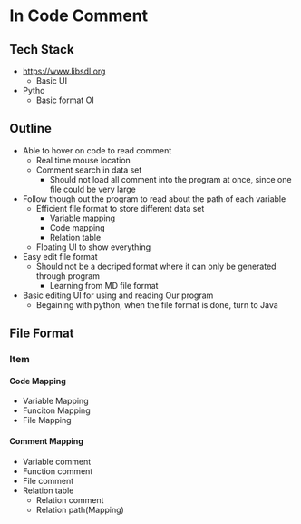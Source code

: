 # In Code Comment

## Tech Stack

- https://www.libsdl.org
  - Basic UI
- Pytho
  - Basic format OI

## Outline

- Able to hover on code to read comment
  - Real time mouse location
  - Comment search in data set
    - Should not load all comment into the program at once, since one file could be very large
- Follow though out the program to read about the path of each variable
  - Efficient file format to store different data set
    - Variable mapping
    - Code mapping
    - Relation table
  - Floating UI to show everything
- Easy edit file format
  - Should not be a decriped format where it can only be generated through program
    - Learning from MD file format
- Basic editing UI for using and reading Our program
  - Begaining with python, when the file format is done, turn to Java

## File Format

### Item

#### Code Mapping

- Variable Mapping
- Funciton Mapping
- File Mapping

#### Comment Mapping

- Variable comment
- Function comment
- File comment
- Relation table
  - Relation comment
  - Relation path(Mapping)